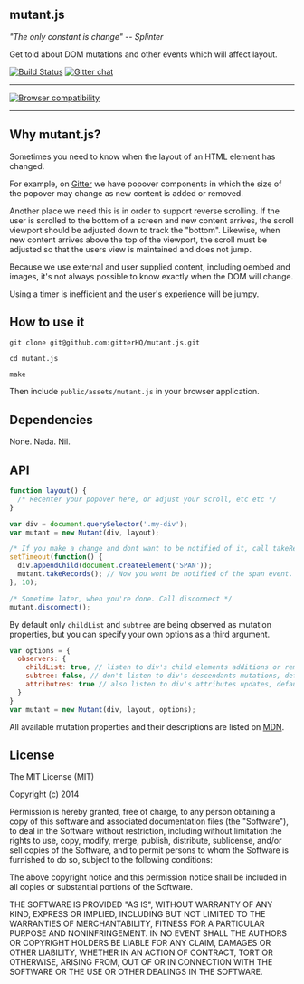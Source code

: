 ## mutant.js

*"The only constant is change" -- Splinter*

Get told about DOM mutations and other events which will affect layout.


[![Build Status](https://travis-ci.org/gitterHQ/mutant.js.svg?branch=master)](https://travis-ci.org/gitterHQ/mutant.js) [![Gitter chat](https://badges.gitter.im/gitterHQ/mutant.js.png)](https://gitter.im/gitterHQ/mutant.js)

----------------

[![Browser compatibility](https://ci.testling.com/gitterHQ/mutant.js.png)](https://ci.testling.com/gitterHQ/mutant.js)

----------------

## Why mutant.js?

Sometimes you need to know when the layout of an HTML element has changed.

For example, on [Gitter](https://gitter.im) we have popover components in which the size of the popover may change as new content is added or removed.

Another place we need this is in order to support reverse scrolling. If the user is scrolled to the bottom of a screen and new content arrives, the scroll viewport should be adjusted down to track the "bottom". Likewise, when new content arrives above the top of the viewport, the scroll must be adjusted so that the users view is maintained and does not jump.

Because we use external and user supplied content, including oembed and images, it's not always possible to know exactly when the DOM will change.

Using a timer is inefficient and the user's experience will be jumpy.


## How to use it

```shell
git clone git@github.com:gitterHQ/mutant.js.git

cd mutant.js

make
```

Then include `public/assets/mutant.js` in your browser application.

## Dependencies

None. Nada. Nil.

## API

```javascript
function layout() {
  /* Recenter your popover here, or adjust your scroll, etc etc */
}

var div = document.querySelector('.my-div');
var mutant = new Mutant(div, layout);

/* If you make a change and dont want to be notified of it, call takeRecords */
setTimeout(function() {
  div.appendChild(document.createElement('SPAN'));
  mutant.takeRecords(); // Now you wont be notified of the span event.
}, 10);

/* Sometime later, when you're done. Call disconnect */
mutant.disconnect();
```

By default only `childList` and `subtree` are being observed as mutation properties, but you can specify your own options as a third argument.

```javascript
var options = {
  observers: {
    childList: true, // listen to div's child elements additions or removals, default: true
    subtree: false, // don't listen to div's descendants mutations, default: true
    attributres: true // also listen to div's attributes updates, default: false
  }
}
var mutant = new Mutant(div, layout, options);
```

All available mutation properties and their descriptions are listed on [MDN](https://developer.mozilla.org/en/docs/Web/API/MutationObserver#MutationObserverInit).

## License

  The MIT License (MIT)

  Copyright (c) 2014 <copyright holders>

  Permission is hereby granted, free of charge, to any person obtaining a copy
  of this software and associated documentation files (the "Software"), to deal
  in the Software without restriction, including without limitation the rights
  to use, copy, modify, merge, publish, distribute, sublicense, and/or sell
  copies of the Software, and to permit persons to whom the Software is
  furnished to do so, subject to the following conditions:

  The above copyright notice and this permission notice shall be included in
  all copies or substantial portions of the Software.

  THE SOFTWARE IS PROVIDED "AS IS", WITHOUT WARRANTY OF ANY KIND, EXPRESS OR
  IMPLIED, INCLUDING BUT NOT LIMITED TO THE WARRANTIES OF MERCHANTABILITY,
  FITNESS FOR A PARTICULAR PURPOSE AND NONINFRINGEMENT. IN NO EVENT SHALL THE
  AUTHORS OR COPYRIGHT HOLDERS BE LIABLE FOR ANY CLAIM, DAMAGES OR OTHER
  LIABILITY, WHETHER IN AN ACTION OF CONTRACT, TORT OR OTHERWISE, ARISING FROM,
  OUT OF OR IN CONNECTION WITH THE SOFTWARE OR THE USE OR OTHER DEALINGS IN
  THE SOFTWARE.
